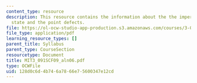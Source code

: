 ```yaml
---
content_type: resource
description: This resource contains the information about the the imperfect solid
  state and the point defects.
file: https://ol-ocw-studio-app-production.s3.amazonaws.com/courses/3-091sc-introduction-to-solid-state-chemistry-fall-2010/128d0c6d4b746a7866e75600347e12cd_MIT3_091SCF09_aln06.pdf
file_type: application/pdf
learning_resource_types: []
parent_title: Syllabus
parent_type: CourseSection
resourcetype: Document
title: MIT3_091SCF09_aln06.pdf
type: OCWFile
uid: 128d0c6d-4b74-6a78-66e7-5600347e12cd
---
```

